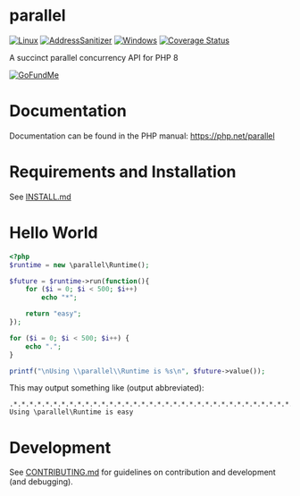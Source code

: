 parallel
========

[![Linux](https://github.com/krakjoe/parallel/actions/workflows/linux.yml/badge.svg)](https://github.com/krakjoe/parallel/actions/workflows/linux.yml)
[![AddressSanitizer](https://github.com/krakjoe/parallel/actions/workflows/asan.yml/badge.svg)](https://github.com/krakjoe/parallel/actions/workflows/asan.yml)
[![Windows](https://github.com/krakjoe/parallel/actions/workflows/windows.yml/badge.svg)](https://github.com/krakjoe/parallel/actions/workflows/windows.yml)
[![Coverage Status](https://coveralls.io/repos/github/krakjoe/parallel/badge.svg?branch=develop)](https://coveralls.io/github/krakjoe/parallel)

A succinct parallel concurrency API for PHP 8

[![GoFundMe](https://img.shields.io/badge/GoFundMe-00B964.svg?style=for-the-badge&logo=GoFundMe&logoColor=white)](https://gofund.me/c34f3dde)

Documentation
=============

Documentation can be found in the PHP manual: https://php.net/parallel

Requirements and Installation
=============================

See [INSTALL.md](INSTALL.md)

Hello World
===========

```php
<?php
$runtime = new \parallel\Runtime();

$future = $runtime->run(function(){
    for ($i = 0; $i < 500; $i++)
        echo "*";

    return "easy";
});

for ($i = 0; $i < 500; $i++) {
    echo ".";
}

printf("\nUsing \\parallel\\Runtime is %s\n", $future->value());
```

This may output something like (output abbreviated):

```
.*.*.*.*.*.*.*.*.*.*.*.*.*.*.*.*.*.*.*.*.*.*.*.*.*.*.*.*.*.*.*.*.*.*.*.*.*.*.*.*.*.*.*.*.*.*.*.*.*.*.*.*.*
Using \parallel\Runtime is easy
```

Development
===========

See [CONTRIBUTING.md](CONTRIBUTING.md) for guidelines on contribution and development (and debugging).
